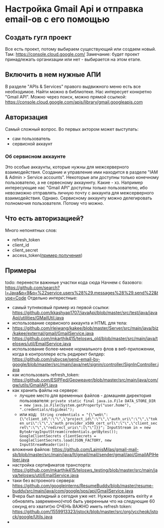 # Настройка Gmail Api и отправка email-ов с его помощью
## Создать гугл проект
Все есть проект, потому выбираем существующий или создаем новый.
Там: https://console.cloud.google.com/
Замечание: будет проект принадлежать организации или нет - выбирается на этом етапе. 

## Включить в нем нужные АПИ
В разделе "APIs & Services" правого выдвижного меню есть все необходимое. Найти можно в библиотеке. Нас интересует конкретно "Gmail API". Можно через поиск, можно прямой ссылкой: https://console.cloud.google.com/apis/library/gmail.googleapis.com

## Авторизация
Самый сложный вопрос. Во первых актором может выступать:
* сам пользователь
* сервисной аккаунт

### Об сервисном аккаунте 
Это особые аккаунты, которые нужны для межсерверного взаимодействия. Создание и управление ими находится в разделе "IAM & Admin > Service accounts". Некоторые апи доступны только конечному пользователю, а не сервесному аккауннту. Какие - хз. Например интересующие нас "Gmail API" доступны _только_ пользователю, ибо невозможно отправлять личную почту с аккаунта для межсерверного взаимодействия. Однако. Сервисному аккаунту можно делегировать полномочия пользователя. Потому что можно. 

## Что есть авторизацией?
Много непонятных слов:
* refresh_token
* client_id
* client_secret
* access_token([пример получения](https://github.com/heliosnarcissus/java-gmail-api/blob/main/src/main/java/com/gmailapijava/main/GmailAPIJavaMain.java#L110))

## Примеры
todo: перенести важнные участки кода сюда
Начнем с базового:
https://github.com/search?l=Java&p=9&q=%22service.users%28%29.messages%28%29.send%22&type=Code
Отдельно интерестные:
* самый тупняковый пример из первой ссылки: https://github.com/kkashyap1707/javaApi/blob/master/src/test/java/javaApi/utilities/GMailUtil.java
* использование сервисного аккаунта и HTML для тела:
 * https://github.com/rleiwang/kakee/blob/master/Server/src/main/java/biz/kakee/external/gmail/GmailService.java
 * https://github.com/mkarthik415/telosws_old/blob/master/src/main/java/telosws/util/EmailService.java
* использование более-менее нормального флов в веб-приложении, когда в контроллере есть редирект билдер: https://github.com/rubycse/send-email-by-google/blob/master/src/main/java/net/signin/controller/SignInController.java
* как использовать refresh_token: https://github.com/ESIPFed/Geoweaver/blob/master/src/main/java/com/gw/utils/GmailAPI.java
* как хранить файлы на сервере:
  * лучшее место для временных файлов - домашняя директория пользователя: `private static final java.io.File DATA_STORE_DIR = new java.io.File(System.getProperty("user.home"),
			".credentials/digideal");`
  * или код: ` String credentials = "{\"web\":{\"client_id\":\"\",\"project_id\":\"\",\"auth_uri\":\"\",\"token_uri\":\"\",\"auth_provider_x509_cert_url\":\"\",\"client_secret\":\"\",\"redirect_uris\":[\"\"]}}";
        InputStream in = new ByteArrayInputStream(credentials.getBytes());
        GoogleClientSecrets clientSecrets = GoogleClientSecrets.load(JSON_FACTORY, new InputStreamReader(in));`
 * вложения файлов: https://github.com/LaimisMilas/gmail-mail-sb/blob/master/src/main/java/lt/gmail/mail/sender/gmail/api/GmailAPIHelper.java
 * настройка сертификатов транспорта: https://github.com/mkarthik415/telosws_testing/blob/master/src/main/java/telosws/util/EmailService.java
 * таки без встроеного сервера: https://github.com/googleinterns/ResumeBuddy/blob/master/resume-buddy/src/main/java/com/google/sps/api/GmailService.java
 * Вчера был валидный а сегодня уже нет. Нужно проверять exirity и обновлять завременно(чтоб быть уверенным что на следующие 60 секунд его хватит)ю ОЧЕНЬ ВАЖНО иметь refresh token: https://github.com/1559913323/jstock/blob/master/src/org/yccheok/jstock/google/Utils.java
 *  


